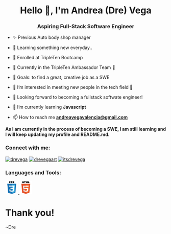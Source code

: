 <h1 align="center">Hello 👋, I'm Andrea (Dre) Vega</h1>
<h3 align="center">Aspiring Full-Stack Software Engineer</h3>

- ✨ Previous Auto body shop manager
- 👯 Learning something new everyday.. 
- 💙 Enrolled at TripleTen Bootcamp
- 💬 Currently in the TripleTen Ambassador Team 🌟
- 🥅 Goals: to find a great, creative job as a SWE
- 👀 I’m interested in meeting new people in the tech field 🤝
- 💞️ Looking forward to becoming a fullstack softwate engineer!
- 🌱 I’m currently learning **Javascript**

- 📫 How to reach me **andreavegavalencia@gmail.com**

**As I am currently in the process of becoming a SWE, I am still learning and I will keep updating my profile and README.md.**

<h3 align="left">Connect with me:</h3>
<p align="left">
<a href="https://linkedin.com/in/drevega" target="blank"><img align="center" src="https://raw.githubusercontent.com/rahuldkjain/github-profile-readme-generator/master/src/images/icons/Social/linked-in-alt.svg" alt="drevega" height="30" width="40" /></a>
<a href="https://instagram.com/drevegaart" target="blank"><img align="center" src="https://raw.githubusercontent.com/rahuldkjain/github-profile-readme-generator/master/src/images/icons/Social/instagram.svg" alt="drevegaart" height="30" width="40" /></a>
<a href="https://www.youtube.com/c/itsdrevega" target="blank"><img align="center" src="https://raw.githubusercontent.com/rahuldkjain/github-profile-readme-generator/master/src/images/icons/Social/youtube.svg" alt="itsdrevega" height="30" width="40" /></a>
</p>

<h3 align="left">Languages and Tools:</h3>
<p align="left"> <a href="https://www.w3schools.com/css/" target="_blank" rel="noreferrer"> <img src="https://raw.githubusercontent.com/devicons/devicon/master/icons/css3/css3-original-wordmark.svg" alt="css3" width="40" height="40"/> </a> <a href="https://www.w3.org/html/" target="_blank" rel="noreferrer"> <img src="https://raw.githubusercontent.com/devicons/devicon/master/icons/html5/html5-original-wordmark.svg" alt="html5" width="40" height="40"/> </a> </p>

# Thank you!
~Dre

<!---
drevega/drevega is a ✨ special ✨ repository because its `README.md` (this file) appears on your GitHub profile.
You can click the Preview link to take a look at your changes.
--->
